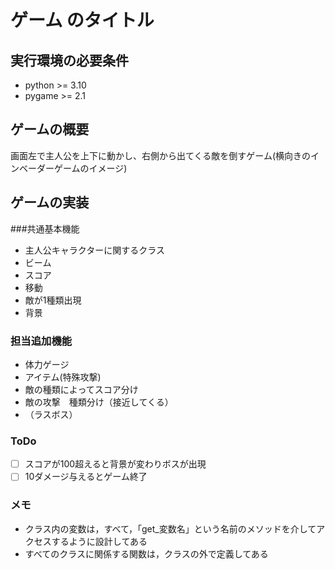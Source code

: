 # ゲーム のタイトル
## 実行環境の必要条件
* python >= 3.10
* pygame >= 2.1

## ゲームの概要
画面左で主人公を上下に動かし、右側から出てくる敵を倒すゲーム(横向きのインベーダーゲームのイメージ)

## ゲームの実装
###共通基本機能
* 主人公キャラクターに関するクラス
* ビーム
* スコア
* 移動
* 敵が1種類出現
* 背景

### 担当追加機能
* 体力ゲージ
* アイテム(特殊攻撃)
* 敵の種類によってスコア分け
* 敵の攻撃　種類分け（接近してくる）
* （ラスボス）
### ToDo
- [ ] スコアが100超えると背景が変わりボスが出現
- [ ] 10ダメージ与えるとゲーム終了
### メモ
* クラス内の変数は，すべて，「get_変数名」という名前のメソッドを介してアクセスするように設計してある
* すべてのクラスに関係する関数は，クラスの外で定義してある
